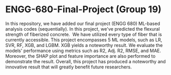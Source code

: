# ENGG-680-Final-Project (Group 19)
In this repository, we have added our final project (ENGG 680) ML-based analysis codes (sequentially). In this project, we've predicted the flexural strength of fiberized concrete.  We have utilized every type of fiber that is currently accessible. This project encompasses 5 ML models, such as LR, SVR, RF, XGB, and LGBM. XGB yields a noteworthy result. We evaluate the models' performance using metrics such as R2, Adj. R2, RMSE, and MAE. Moreover, the SHAP plot and feature importance are also performed to demonstrate the result. Overall, this project has produced a noteworthy and innovative result that will greatly benefit future researchers.
